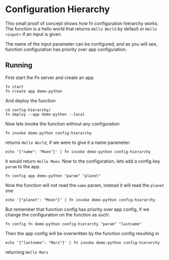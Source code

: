 # Configuration Hierarchy

This small proof of concept shows how fn configuration hierarchy works.
The function is a hello world that returns `Hello World` by default or `Hello <input>` if an input is given.

The name of the input parameter can be configured, and as you will see, function configuration has priority over app configuration.

## Running

First start the Fn server and create an app.

```
fn start
fn create app demo-python
```

And deploy the function

```
cd config-hierarchy/
fn deploy --app demo-python --local
```

Now lets invoke the function without any configuration

```
fn invoke demo-python config-hierarchy
```

returns `Hello World`, if we were to give it a name parameter:

```
echo '{"name": "Moon"}' | fn invoke demo-python config-hierarchy
```

it would return `Hello Moon`.
Now to the configuration, lets add a config key `param` to the app.

```
fn config app demo-python "param" "planet"
```

Now the function will not read the `name` param, instead it will read the `planet` one

```
echo '{"planet": "Moon"}' | fn invoke demo-python config-hierarchy
```

But remember that function config has priority over app config, if we change the configuration on the function as such:

```
fn config fn demo-python config-hierarchy "param" "lastname"
```

Then the app config will be overwritten by the function config resulting in

```
echo '{"lastname": "Mars"}' | fn invoke demo-python config-hierarchy
```

returning `Hello Mars`
